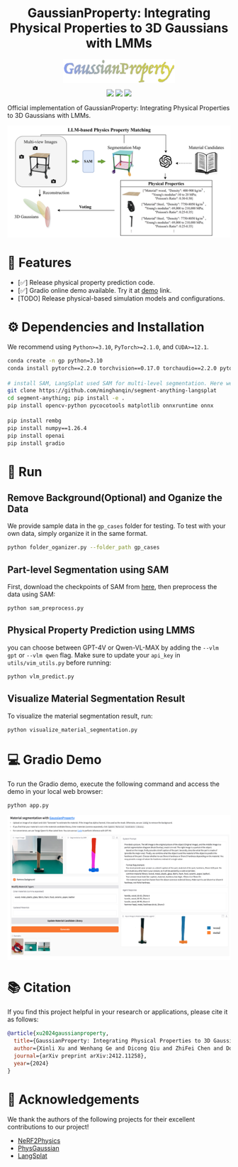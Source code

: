 

<div align="center">


# GaussianProperty: Integrating Physical Properties to 3D Gaussians with LMMs
<div style="display: grid; place-items: center;">
<img src="assets/logo.png" width="50%" alt="Logo">
</div>


<a href="https://Gaussian-Property.github.io"><img src="https://img.shields.io/badge/Project_Page-Online-EA3A97"></a>
<a href="https://arxiv.org/abs/2412.11258"><img src="https://img.shields.io/badge/ArXiv-2412.11258-brightgreen"></a> 
<a href="http://218.23.122.14:61019/"><img src="https://img.shields.io/badge/Gradio-demo-red"></a> 



</div>


Official implementation of GaussianProperty: Integrating Physical Properties to 3D Gaussians with LMMs.

<div style="display: grid; place-items: center;">
<img src="assets/overview.png" width="100%" alt="Framework">
</div>

# 🚩 Features
- [✅] Release physical property prediction code.
- [✅] Gradio online demo available. Try it at [demo](http://218.23.122.14:61019/) link.
- [TODO] Release physical-based simulation models and configurations.

# ⚙️ Dependencies and Installation

We recommend using `Python>=3.10`, `PyTorch>=2.1.0`, and `CUDA>=12.1`.
```bash
conda create -n gp python=3.10
conda install pytorch==2.2.0 torchvision==0.17.0 torchaudio==2.2.0 pytorch-cuda=12.1 -c pytorch -c nvidia

# install SAM, LangSplat used SAM for multi-level segmentation. Here we using for part-level segmentation.
git clone https://github.com/minghanqin/segment-anything-langsplat
cd segment-anything; pip install -e .
pip install opencv-python pycocotools matplotlib onnxruntime onnx 

pip install rembg
pip install numpy==1.26.4
pip install openai
pip install gradio
```

# 💫 Run

## Remove Background(Optional) and Oganize the Data 

We provide sample data in the `gp_cases` folder for testing. To test with your own data, simply organize it in the same format.
```bash
python folder_oganizer.py --folder_path gp_cases
```
## Part-level Segmentation using SAM
First, download the checkpoints of SAM from [here](https://dl.fbaipublicfiles.com/segment_anything/sam_vit_h_4b8939.pth), then preprocess the data using SAM:


```bash
python sam_preprocess.py  
```
## Physical Property Prediction using LMMS
you can choose between GPT-4V or Qwen-VL-MAX by adding the `--vlm gpt` or `--vlm qwen` flag. Make sure to update your `api_key` in `utils/vim_utils.py` before running:
```bash
python vlm_predict.py
```

## Visualize Material Segmentation Result
To visualize the material segmentation result, run:
```bash
python visualize_material_segmentation.py
```

# 💻 Gradio Demo

To run the Gradio demo, execute the following command and access the demo in your local web browser:

```bash
python app.py
```
![image](assets/gradio.jpg)

# 📚 Citation

If you find this project helpful in your research or applications, please cite it as follows:

```BibTeX
@article{xu2024gaussianproperty,
  title={GaussianProperty: Integrating Physical Properties to 3D Gaussians with LMMs},
  author={Xinli Xu and Wenhang Ge and Dicong Qiu and ZhiFei Chen and Dongyu Yan and Zhuoyun Liu and Haoyu Zhao and Hanfeng Zhao and Shunsi Zhang and Junwei Liang and Ying-Cong Chen},
  journal={arXiv preprint arXiv:2412.11258},
  year={2024}
}
```

# 🤗 Acknowledgements

We thank the authors of the following projects for their excellent contributions to our project!

- [NeRF2Physics](https://github.com/ajzhai/NeRF2Physics)
- [PhysGaussian](https://github.com/XPandora/PhysGaussian)
- [LangSplat](https://github.com/minghanqin/LangSplat)


